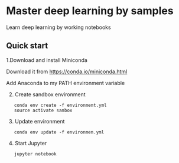 # Master deep learning by samples

Learn deep learning by working notebooks

## Quick start

1.Download and install Miniconda

   Download it from https://conda.io/miniconda.html 
   
   Add Anaconda to my PATH environment variable

2. Create sandbox environment
```
   conda env create -f environment.yml
   source activate sanbox
```

3. Update environment
```
   conda env update -f environmen.yml
```

4. Start Jupyter
```
   jupyter notebook
```

